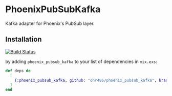 # PhoenixPubSubKafka

Kafka adapter for Phoenix's PubSub layer.

## Installation

[![Build Status](https://travis-ci.org/ohr486/phoenix_pubsub_kafka.svg?branch=master)](https://travis-ci.org/ohr486/phoenix_pubsub_kafka)

by adding `phoenix_pubsub_kafka` to your list of dependencies in `mix.exs`:

```elixir
def deps do
  [
    {:phoenix_pubsub_kafka, github: "ohr486/phoenix_pubsub_kafka", branch: "master"}
  ]
end
```
